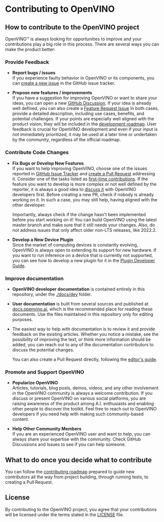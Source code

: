 # Contributing to OpenVINO

## How to contribute to the OpenVINO project

OpenVINO™ is always looking for opportunities to improve and your contributions 
play a big role in this process. There are several ways you can make the 
product better:


### Provide Feedback

   * **Report bugs / issues**  
     If you experience faulty behavior in OpenVINO or its components, you can 
     [create a new issue](https://github.com/openvinotoolkit/openvino/issues)
     in the GitHub issue tracker. 

   * **Propose new features / improvements**  
     If you have a suggestion for improving OpenVINO or want to share your ideas, you can open a new
     [GitHub Discussion](https://github.com/openvinotoolkit/openvino/discussions). 
     If your idea is already well defined, you can also create a 
     [Feature Request Issue](https://github.com/openvinotoolkit/openvino/issues/new?assignees=octocat&labels=enhancement%2Cfeature&projects=&template=feature_request.yml&title=%5BFeature+Request%5D%3A+)
     In both cases, provide a detailed description, including use cases, benefits, and potential challenges.
     If your points are especially well aligned with the product vision, they will be included in the 
     [development roadmap](./ROADMAP.md).
     User feedback is crucial for OpenVINO development and even if your input is not immediately prioritized,
     it may be used at a later time or undertaken by the community, regardless of the official roadmap.
    

### Contribute Code Changes

   * **Fix Bugs or Develop New Features**  
     If you want to help improving OpenVINO, choose one of the issues reported in 
     [GitHub Issue Tracker](https://github.com/openvinotoolkit/openvino/issues) and 
     [create a Pull Request](./CONTRIBUTING_PR.md) addressing it. Consider one of the
     tasks listed as [first-time contributions](https://github.com/orgs/openvinotoolkit/projects/3).
     If the feature you want to develop is more complex or not well defined by the reporter, 
     it is always a good idea to [discuss it](https://github.com/openvinotoolkit/openvino/discussions) 
     with OpenVINO developers first. Before creating a new PR, check if nobody is already
     working on it. In such a case, you may still help, having aligned with the other developer.

     Importantly, always check if the change hasn't been implemented before you start working on it!
     You can build OpenVINO using the latest master branch and make sure that it still needs your
     changes. Also, do not address issues that only affect older non-LTS releases, like 2022.2.

   * **Develop a New Device Plugin**  
     Since the market of computing devices is constantly evolving, OpenVINO is always open to extending
     its support for new hardware. If you want to run inference on a device that is currently not supported, 
     you can see how to develop a new plugin for it in the 
     [Plugin Developer Guide](https://docs.openvino.ai/canonical/openvino_docs_ie_plugin_dg_overview.html).
     

### Improve documentation

   * **OpenVINO developer documentation** is contained entirely in this repository, under the 
     [./docs/dev](https://github.com/openvinotoolkit/openvino/tree/master/docs/dev) folder.

   * **User documentation** is built from several sources and published at 
     [docs.openvino.ai](docs.openvino.ai), which is the recommended place for reading 
     these documents. Use the files maintained in this repository only for editing purposes. 

   * The easiest way to help with documentation is to review it and provide feedback on the 
     existing articles. Whether you notice a mistake, see the possibility of improving the text, 
     or think more information should be added, you can reach out to any of the documentation 
     contributors to discuss the potential changes.
     
     You can also create a Pull Request directly, following the [editor's guide](./docs/CONTRIBUTING_DOCS.md).


### Promote and Support OpenVINO

   * **Popularize OpenVINO**  
     Articles, tutorials, blog posts, demos, videos, and any other involvement 
     in the OpenVINO community is always a welcome contribution. If you discuss 
     or present OpenVINO on various social platforms, you are raising awareness
     of the product among A.I. enthusiasts and enabling other people to discover
     the toolkit. Feel free to reach out to OpenVINO developers if you need help
     with making such community-based content.

   * **Help Other Community Members**  
     If you are an experienced OpenVINO user and want to help, you can always 
     share your expertise with the community. Check GitHub Discussions and 
     Issues to see if you can help someone. 

## What to do once you decide what to contribute

You can follow the [contributing roadmap](./CONTRIBUTING_ROADMAP.md) prepared to guide new contributors all the way from project building, through running tests, to creating a Pull Request.

## License

By contributing to the OpenVINO project, you agree that your contributions will be 
licensed under the terms stated in the [LICENSE](./LICENSE.md) file.
